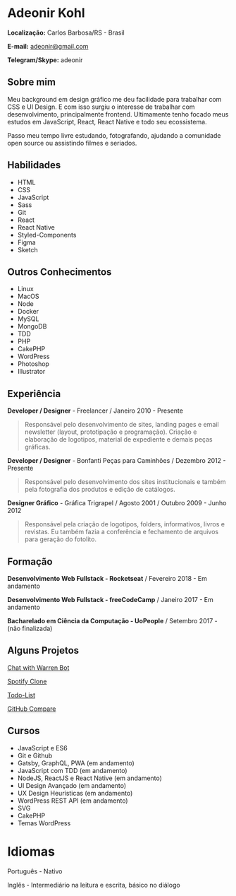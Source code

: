 # Adeonir Kohl

**Localização:** Carlos Barbosa/RS - Brasil

**E-mail:** adeonir@gmail.com

**Telegram/Skype:** adeonir

## Sobre mim

Meu background em design gráfico me deu facilidade para trabalhar com CSS e UI Design. E com isso surgiu o interesse de trabalhar com desenvolvimento, principalmente frontend. Ultimamente tenho focado meus estudos em JavaScript, React, React Native e todo seu ecossistema.

Passo meu tempo livre estudando, fotografando, ajudando a comunidade open source ou assistindo filmes e seriados.

## Habilidades

- HTML
- CSS
- JavaScript
- Sass
- Git
- React
- React Native
- Styled-Components
- Figma
- Sketch

## Outros Conhecimentos

- Linux
- MacOS
- Node
- Docker
- MySQL
- MongoDB
- TDD
- PHP
- CakePHP
- WordPress
- Photoshop
- Illustrator

## Experiência

**Developer / Designer** - Freelancer / Janeiro 2010 - Presente

> Responsável pelo desenvolvimento de sites, landing pages e email newsletter (layout, prototipação e programação). Criação e elaboração de logotipos, material de expediente e demais peças gráficas.

**Developer / Designer** - Bonfanti Peças para Caminhões / Dezembro 2012 - Presente

> Responsável pelo desenvolvimento dos sites institucionais e também pela fotografia dos produtos e edição de catálogos.

**Designer Gráfico** - Gráfica Trigrapel / Agosto 2001 / Outubro 2009 - Junho 2012

> Responsável pela criação de logotipos, folders, informativos, livros e revistas. Eu também fazia a conferência e fechamento de arquivos para geração do fotolito.

## Formação

**Desenvolvimento Web Fullstack - Rocketseat** / Fevereiro 2018 - Em andamento

**Desenvolvimento Web Fullstack - freeCodeCamp** / Janeiro 2017 - Em andamento

**Bacharelado em Ciência da Computação - UoPeople** / Setembro 2017 - (não finalizada)

## Alguns Projetos

[Chat with Warren Bot](https://github.com/adeonir/challenge-warren-bot)

[Spotify Clone](https://github.com/adeonir/react-spotify-clone)

[Todo-List](https://github.com/adeonir/react-my-todo)

[GitHub Compare](https://github.com/adeonir/react-github-compare)

## Cursos

- JavaScript e ES6
- Git e Github
- Gatsby, GraphQL, PWA (em andamento)
- JavaScript com TDD (em andamento)
- NodeJS, ReactJS e React Native (em andamento)
- UI Design Avançado (em andamento)
- UX Design Heurísticas (em andamento)
- WordPress REST API (em andamento)
- SVG
- CakePHP
- Temas WordPress

# Idiomas

Português - Nativo

Inglês - Intermediário na leitura e escrita, básico no diálogo
